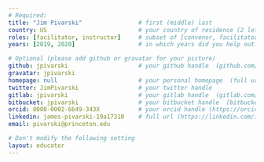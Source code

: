 ```yaml
---
# Required:
title: "Jim Pivarski"                # first (middle) last
country: US                          # your country of residence (2 letters)
roles: [facilitator, instructor]     # subset of [convenor, facilitator, instructor, mentor]
years: [2019, 2020]                  # in which years did you help out? (e.g. [2020, 2019])

# Optional (please add github or gravatar for your picture)
github: jpivarski                    # your github handle  (github.com/<handle>)
gravatar: jpivarski
homepage: null                       # your personal homepage  (full url)
twitter: JimPivarski                 # your twitter handle
gitlab: jpivarski                    # your gitlab handle  (gitlab.com/<handle>)
bitbucket: jpivarski                 # your bitbucket handle  (bitbucket.com/<handle>)
orcid: 0000-0002-6649-343X           # your orcid handle (https://orcid.org/<handle>)
linkedin: james-pivarski-19a17310    # full url (https://linkedin.com/in/your-name-some-hex-code)
email: pivarski@princeton.edu

# Don't modify the following setting
layout: educator
---
```


<!-- Write something about yourself here (if you want)!
You can use Markdown syntax to style this page.
-->
